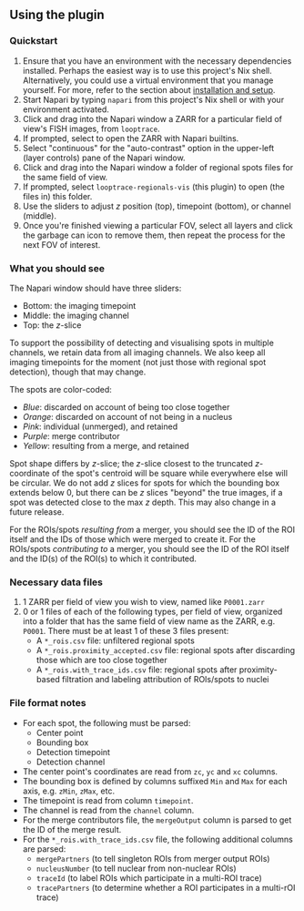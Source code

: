 ## Using the plugin

### Quickstart
1. Ensure that you have an environment with the necessary dependencies installed. 
Perhaps the easiest way is to use this project's Nix shell. 
Alternatively, you could use a virtual environment that you manage yourself. 
For more, refer to the section about [installation and setup](./README.md#installation-and-environment).
1. Start Napari by typing `napari` from this project's Nix shell or with your environment activated.
1. Click and drag into the Napari window a ZARR for a particular field of view's FISH images, from `looptrace`.
1. If prompted, select to open the ZARR with Napari builtins.
1. Select "continuous" for the "auto-contrast" option in the upper-left (layer controls) pane of the Napari window.
1. Click and drag into the Napari window a folder of regional spots files for the same field of view.
1. If prompted, select `looptrace-regionals-vis` (this plugin) to open (the files in) this folder.
1. Use the sliders to adjust $z$ position (top), timepoint (bottom), or channel (middle).
1. Once you're finished viewing a particular FOV, select all layers and click the garbage can icon to remove them, then repeat the process for the next FOV of interest.

### What you should see
The Napari window should have three sliders:
* Bottom: the imaging timepoint
* Middle: the imaging channel
* Top: the $z$-slice

To support the possibility of detecting and visualising spots in multiple channels, we retain data from all imaging channels. We also keep all imaging timepoints for the moment (not just those with regional spot detection), though that may change. 

The spots are color-coded:
* _Blue_: discarded on account of being too close together
* _Orange_: discarded on account of not being in a nucleus
* _Pink_: individual (unmerged), and retained
* _Purple_: merge contributor
* _Yellow_: resulting from a merge, and retained

Spot shape differs by $z$-slice; the $z$-slice closest to the truncated $z$-coordinate of the spot's centroid will be square while everywhere else will be circular. We do not add $z$ slices for spots for which the bounding box extends below $0$, but there can be $z$ slices "beyond" the true images, if a spot was detected close to the max $z$ depth. This may also change in a future release.

For the ROIs/spots _resulting from_ a merger, you should see the ID of the ROI itself and the IDs of those which were merged to create it. 
For the ROIs/spots _contributing to_ a merger, you should see the ID of the ROI itself and the ID(s) of the ROI(s) to which it contributed.

### Necessary data files
1. 1 ZARR per field of view you wish to view, named like `P0001.zarr`
1. 0 or 1 files of each of the following types, per field of view, organized into a folder that has the same field of view name as the ZARR, e.g. `P0001`. There must be at least 1 of these 3 files present:
    - A `*_rois.csv` file: unfiltered regional spots
    - A `*_rois.proximity_accepted.csv` file: regional spots after discarding those which are too close together
    - A `*_rois.with_trace_ids.csv` file: regional spots after proximity-based filtration and labeling attribution of ROIs/spots to nuclei

### File format notes
* For each spot, the following must be parsed:
    * Center point
    * Bounding box
    * Detection timepoint
    * Detection channel
* The center point's coordinates are read from `zc`, `yc` and `xc` columns.
* The bounding box is defined by columns suffixed `Min` and `Max` for each axis, e.g. `zMin`, `zMax`, etc.
* The timepoint is read from column `timepoint`.
* The channel is read from the `channel` column.
* For the merge contributors file, the `mergeOutput` column is parsed to get the ID of the merge result.
* For the `*_rois.with_trace_ids.csv` file, the following additional columns are parsed:
    * `mergePartners` (to tell singleton ROIs from merger output ROIs)
    * `nucleusNumber` (to tell nuclear from non-nuclear ROIs)
    * `traceId` (to label ROIs which participate in a multi-ROI trace)
    * `tracePartners` (to determine whether a ROI participates in a multi-rOI trace)
